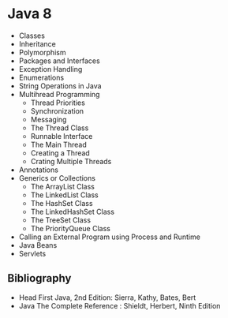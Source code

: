 # Java 8 

- Classes
- Inheritance
- Polymorphism 
- Packages and Interfaces
- Exception Handling
- Enumerations
- String Operations in Java
- Multihread Programming
  - Thread Priorities
  - Synchronization
  - Messaging
  - The Thread Class
  - Runnable Interface
  - The Main Thread
  - Creating a Thread
  - Crating Multiple Threads
- Annotations
- Generics or Collections
  - The ArrayList Class
  - The LinkedList Class
  - The HashSet Class
  - The LinkedHashSet Class
  - The TreeSet Class
  - The PriorityQueue Class
- Calling an External Program using Process and Runtime  
- Java Beans
- Servlets

## Bibliography

- Head First Java, 2nd Edition: Sierra, Kathy, Bates, Bert
- Java The Complete Reference : Shieldt, Herbert, Ninth Edition
 
